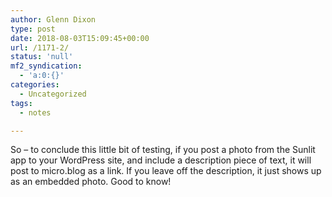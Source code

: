 ```yaml
---
author: Glenn Dixon
type: post
date: 2018-08-03T15:09:45+00:00
url: /1171-2/
status: 'null'
mf2_syndication:
  - 'a:0:{}'
categories:
  - Uncategorized
tags:
  - notes

---
```

So &#8211; to conclude this little bit of testing, if you post a photo from the Sunlit app to your WordPress site, and include a description piece of text, it will post to micro.blog as a link. If you leave off the description, it just shows up as an embedded photo. Good to know!